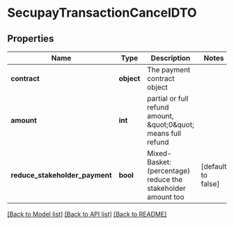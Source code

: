 # SecupayTransactionCancelDTO

## Properties
Name | Type | Description | Notes
------------ | ------------- | ------------- | -------------
**contract** | **object** | The payment contract object | 
**amount** | **int** | partial or full refund amount, \&quot;0\&quot; means full refund | 
**reduce_stakeholder_payment** | **bool** | Mixed-Basket: (percentage) reduce the stakeholder amount too | [default to false]

[[Back to Model list]](../README.md#documentation-for-models) [[Back to API list]](../README.md#documentation-for-api-endpoints) [[Back to README]](../README.md)


